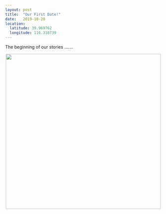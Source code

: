 ```yaml
---
layout: post
title:  "Our First Date!"
date:   2019-10-20
location:
  latitude: 39.969762
  longitude: 116.318739
---
```

The beginning of our stories .......
<p align="center"><img src="../../../images/IMG_4631.JPG" width="500"/></p>

